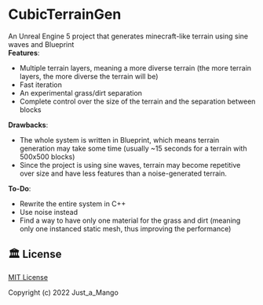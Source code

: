 # CubicTerrainGen

An Unreal Engine 5 project that generates minecraft-like terrain using sine waves and Blueprint\
**Features**:
- Multiple terrain layers, meaning a more diverse terrain (the more terrain layers, the more diverse the terrain will be)
- Fast iteration
- An experimental grass/dirt separation
- Complete control over the size of the terrain and the separation between blocks

**Drawbacks**:
- The whole system is written in Blueprint, which means terrain generation may take some time (usually ~15 seconds for a terrain with 500x500 blocks)
- Since the project is using sine waves, terrain may become repetitive over size and have less features than a noise-generated terrain.

**To-Do**:
- Rewrite the entire system in C++
- Use noise instead
- Find a way to have only one material for the grass and dirt (meaning only one instanced static mesh, thus improving the performance)

## 🏛️ License
[MIT License](https://github.com/just-a-mango/CubicTerrainGen/blob/main/LICENSE)

Copyright (c) 2022 Just_a_Mango
